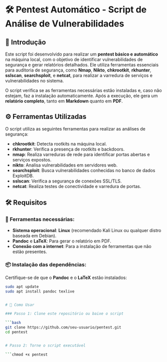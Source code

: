 # 🛠️ **Pentest Automático - Script de Análise de Vulnerabilidades**

## 🚀 **Introdução**

Este script foi desenvolvido para realizar um **pentest básico e automático** na máquina local, com o objetivo de identificar vulnerabilidades de segurança e gerar relatórios detalhados. Ele utiliza ferramentas essenciais para auditoria de segurança, como **Nmap**, **Nikto**, **chkrootkit**, **rkhunter**, **sslscan**, **searchsploit**, e **netcat**, para realizar a varredura de serviços e vulnerabilidades no sistema.

O script verifica se as ferramentas necessárias estão instaladas e, caso não estejam, faz a instalação automaticamente. Após a execução, ele gera um **relatório completo**, tanto em **Markdown** quanto em **PDF**.

## ⚙️ **Ferramentas Utilizadas**

O script utiliza as seguintes ferramentas para realizar as análises de segurança:

- **chkrootkit**: Detecta rootkits na máquina local.
- **rkhunter**: Verifica a presença de rootkits e backdoors.
- **nmap**: Realiza varreduras de rede para identificar portas abertas e serviços expostos.
- **nikto**: Analisa vulnerabilidades em servidores web.
- **searchsploit**: Busca vulnerabilidades conhecidas no banco de dados ExploitDB.
- **sslscan**: Verifica a segurança de conexões SSL/TLS.
- **netcat**: Realiza testes de conectividade e varredura de portas.

## 🛠️ **Requisitos**

### 🔧 **Ferramentas necessárias**:

- **Sistema operacional**: **Linux** (recomendado Kali Linux ou qualquer distro baseada em Debian).
- **Pandoc** e **LaTeX**: Para gerar o relatório em PDF.
- **Conexão com a internet**: Para a instalação de ferramentas que não estão presentes.

### 📦 **Instalação das dependências**:

Certifique-se de que o **Pandoc** e o **LaTeX** estão instalados:

```bash
sudo apt update
sudo apt install pandoc texlive


# 📜 Como Usar

### Passo 1: Clone este repositório ou baixe o script

```bash
git clone https://github.com/seu-usuario/pentest.git
cd pentest


# Passo 2: Torne o script executável

```chmod +x pentest

